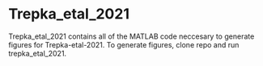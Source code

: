 # Trepka\_etal\_2021

Trepka\_etal\_2021 contains all of the MATLAB code neccesary to generate figures for Trepka-etal-2021. To generate figures, clone repo and run trepka\_etal\_2021.

